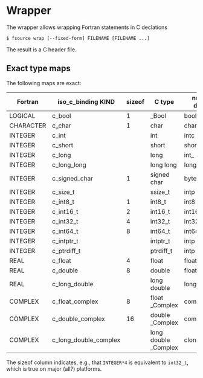 Wrapper
=======
The wrapper allows wrapping Fortran statements in C declations

    $ fsource wrap [--fixed-form] FILENAME [FILENAME ...]

The result is a C header file.


Exact type maps
---------------

The following maps are exact:

| Fortran   | iso_c_binding KIND  | sizeof | C type             | numpy dtype |
|-----------|-----------------------|----|----------------------|-------------|
| LOGICAL   | c_bool                | 1  | _Bool                | bool_       |
| CHARACTER | c_char                | 1  | char                 | char        |
| INTEGER   | c_int                 |    | int                  | intc        |
| INTEGER   | c_short               |    | short                | short       |
| INTEGER   | c_long                |    | long                 | int_        |
| INTEGER   | c_long_long           |    | long long            | longlong    |
| INTEGER   | c_signed_char         | 1  | signed char          | byte        |
| INTEGER   | c_size_t              |    | ssize_t              | intp        |
| INTEGER   | c_int8_t              | 1  | int8_t               | int8        |
| INTEGER   | c_int16_t             | 2  | int16_t              | int16       |
| INTEGER   | c_int32_t             | 4  | int32_t              | int32       |
| INTEGER   | c_int64_t             | 8  | int64_t              | int64       |
| INTEGER   | c_intptr_t            |    | intptr_t             | intp        |
| INTEGER   | c_ptrdiff_t           |    | ptrdiff_t            | intp        |
| REAL      | c_float               | 4  | float                | float32     |
| REAL      | c_double              | 8  | double               | float64     |
| REAL      | c_long_double         |    | long double          | longdouble  |
| COMPLEX   | c_float_complex       | 8  | float _Complex       | complex64   |
| COMPLEX   | c_double_complex      | 16 | double _Complex      | complex128  |
| COMPLEX   | c_long_double_complex |    | long double _Complex | clongdouble |

The sizeof column indicates, e.g., that `INTEGER*4` is equivalent to `int32_t`,
which is true on major (all?) platforms.
